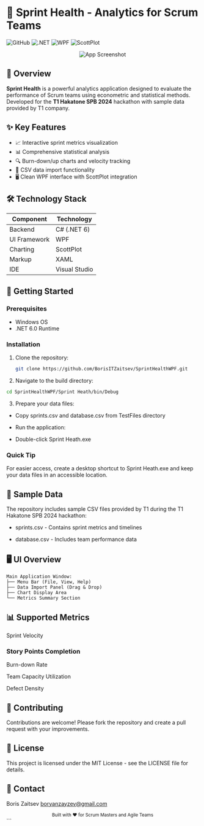 # 🚀 Sprint Health - Analytics for Scrum Teams

![GitHub](https://img.shields.io/github/license/BorisITZaitsev/SprintHealthWPF)
![.NET](https://img.shields.io/badge/.NET-6.0-blue)
![WPF](https://img.shields.io/badge/WPF-Desktop_App-purple)
![ScottPlot](https://img.shields.io/badge/Charting-ScottPlot-green)

<div align="center">
  <img src="https://placehold.co/800x400?text=Sprint+Health+Dashboard" alt="App Screenshot">
</div>

## 📌 Overview

**Sprint Health** is a powerful analytics application designed to evaluate the performance of Scrum teams using econometric and statistical methods. Developed for the **T1 Hakatone SPB 2024** hackathon with sample data provided by T1 company.

## ✨ Key Features

- 📈 Interactive sprint metrics visualization
- 📊 Comprehensive statistical analysis
- 🔍 Burn-down/up charts and velocity tracking
- 📁 CSV data import functionality
- 🖥️ Clean WPF interface with ScottPlot integration

## 🛠️ Technology Stack

| Component        | Technology           |
|------------------|----------------------|
| Backend          | C# (.NET 6)          |
| UI Framework     | WPF                  |
| Charting         | ScottPlot            |
| Markup           | XAML                 |
| IDE              | Visual Studio        |

## 🚀 Getting Started

### Prerequisites
- Windows OS
- .NET 6.0 Runtime

### Installation
1. Clone the repository:
   ```bash
   git clone https://github.com/BorisITZaitsev/SprintHealthWPF.git
   ```
2. Navigate to the build directory:
  ```bash
  cd SprintHealthWPF/Sprint Heath/bin/Debug
  ```
3. Prepare your data files:

- Copy sprints.csv and database.csv from TestFiles directory

- Run the application:

- Double-click Sprint Heath.exe

### Quick Tip
For easier access, create a desktop shortcut to Sprint Heath.exe and keep your data files in an accessible location.

## 📂 Sample Data
The repository includes sample CSV files provided by T1 during the T1 Hakatone SPB 2024 hackathon:

- sprints.csv - Contains sprint metrics and timelines

- database.csv - Includes team performance data

## 🖥️ UI Overview
```plaintext
Main Application Window:
├── Menu Bar (File, View, Help)
├── Data Import Panel (Drag & Drop)
├── Chart Display Area
└── Metrics Summary Section
```

## 📊 Supported Metrics
Sprint Velocity

### Story Points Completion

Burn-down Rate

Team Capacity Utilization

Defect Density

## 🤝 Contributing
Contributions are welcome! Please fork the repository and create a pull request with your improvements.

## 📜 License
This project is licensed under the MIT License - see the LICENSE file for details.

## 📧 Contact
Boris Zaitsev
boryanzayzev@gmail.com

<div align="center"> <sub>Built with ♥ for Scrum Masters and Agile Teams</sub> </div> ```
